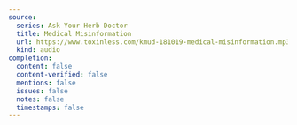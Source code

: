 ```yaml
---
source:
  series: Ask Your Herb Doctor
  title: Medical Misinformation
  url: https://www.toxinless.com/kmud-181019-medical-misinformation.mp3
  kind: audio
completion:
  content: false
  content-verified: false
  mentions: false
  issues: false
  notes: false
  timestamps: false
---
```

